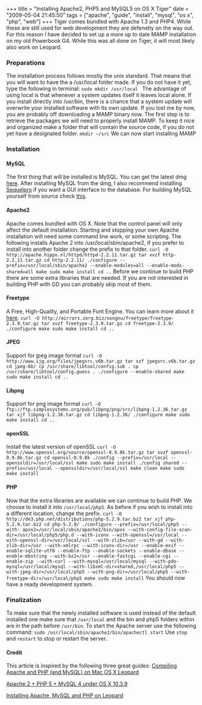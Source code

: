 +++
title = "Installing Apache2, PHP5 and MySQL5 on OS X Tiger"
date = "2009-05-04 21:45:50"
tags = ["apache", "guide", "install", "mysql", "os x", "php", "web"]
+++
Tiger comes bundled with Apache 1.3 and PHP4. While these are still used for
web development they are defenetly on the way out. For this reason I have
decided to set up a more up to date MAMP installation on my old Powerbook G4.
While this was all done on Tiger, it will most likely also work on Leopard.

### **Preparations**

The installation process follows mostly the unix standard. That means that you
will want to have the a /usr/local folder made. If you do not have it yet,
type the following in terminal: `sudo mkdir /usr/local ` The advantage of
using local is that whenever a system updates itself it leaves local alone. If
you install directly into /usr/bin, there is a chance that a system update
will overwrite your installed software with its own update. If you lost me by
now, you are probably off downloading a MAMP binary now. The first step is to
retrieve the packages we will need to properly install MAMP. To keep it nice
and organized make a folder that will contain the source code, if you do not
yet have a designated folder. `mkdir ~/src` We can now start installing MAMP

### **Installation**

#### MySQL

The first thing that will be installed is MySQL. You can get the latest dmg
[here](http://dev.mysql.com/downloads/mysql/5.0.html#macosx-dmg). After
installing MySQL from the dmg, I also recommend installing
[Sequelpro](http://www.sequelpro.com) if you want a GUI interface to the
database. For building MySQL yourself from source check
[this](http://hivelogic.com/articles/view/installing-mysql-on-mac-os-x).

#### Apache2

Apache comes bundled with OS X. Note that the control panel will only affect
the default installation. Starting and stopping your own Apache installation
will need some command line work, or some scripting. The following installs
Apache 2 into /usr/local/sbin/apache2, if you prefer to install into another
folder change the prefix to that folder. ` curl -O
http://apache.hippo.nl/httpd/httpd-2.2.11.tar.gz tar xvzf http-2.2.11.tar.gz
cd http-2.2.11/ ./configure --prefix=/usr/local/sbin/apache2 --enable-modules=all --enable-mods-shared=all make sudo make install cd .. ` Before we
continue to build PHP there are some extra libraries that are needed. If you
are not interested in building PHP with GD you can probably skip most of them.

#### Freetype

A Free, High-Quality, and Portable Font Engine. You can learn more about it
[here](http://www.freetype.org). ` curl -O
http://mirrors.zerg.biz/nongnu/freetype/freetype-2.3.9.tar.gz tar xvzf
freetype-2.3.9.tar.gz cd freetype-2.3.9/ ./configure make sudo make install cd
.. `

#### JPEG

Support for jpeg image format ` curl -O
http://www.ijg.org/files/jpegsrc.v6b.tar.gz tar xzf jpegsrc.v6b.tar.gz cd
jpeg-6b/ cp /usr/share/libtool/config.sub . cp /usr/share/libtool/config.guess
. ./configure --enable-shared make sudo make install cd .. `

#### Libpng

Support for png image format ` curl -O
ftp://ftp.simplesystems.org/pub/libpng/png/src/libpng-1.2.36.tar.gz tar xjf
libpng-1.2.36.tar.gz cd libpng-1.2.36/ ./configure make sudo make install cd
.. `

#### openSSL

Install the latest version of openSSL ` curl -O
http://www.openssl.org/source/openssl-0.9.8k.tar.gz tar xvzf
openssl-0.9.8k.tar.gz cd openssl-0.9.8k ./config --prefix=/usr/local
--openssldir=/usr/local/ssl make sudo make install ./config shared
--prefix=/usr/local --openssldir=/usr/local/ssl make clean make sudo make
install `

#### PHP

Now that the extra libraries are available we can continue to build PHP. We
choose to install it into `/usr/local/php5`. As before if you wish to install
into a different location, change the prefix. ` curl -O
http://de3.php.net/distributions/php-5.2.9.tar.bz2 tar xjf php-5.2.9.tar.bz2
cd php-5.2.9/ ./configure --prefix=/usr/local/php5 --with-
apxs2=/usr/local/sbin/apache2/bin/apxs --with-config-file-scan-
dir=/usr/local/php5/php.d --with-iconv --with-openssl=/usr/local --with-openssl-dir=/usr/local/ssl --with-zlib=/usr --with-gd --with-zlib-dir=/usr
--with-xmlrpc --with-iconv-dir=/usr --enable-exif --enable-sqlite-utf8
--enable-ftp --enable-sockets --enable-dbase --enable-mbstring --with-bz2=/usr
--enable-fastcgi --enable-cgi --enable-zip --with-curl --with-mysql=/usr/local/mysql --with-pdo-mysql=/usr/local/mysql --with-libxml-dir=shared,/usr/local/php5 --with-jpeg-dir=/usr/local/php5 --with-png-dir=/usr/local/php5 --with-freetype-dir=/usr/local/php5 make sudo make install
` You should now have a ready development system.

### Finalization

To make sure that the newly installed software is used instead of the default
installed one make sure that `/usr/local` and the bin and php5 folders within
are in the path before `/usr/bin`. To start the Apache server use the
following command: ` sudo /usr/local/sbin/apache2/bin/apachectl start ` Use
`stop` and `restart` to stop or restart the server.

#### Credit

This article is inspired by the following three great guides: [Compiling
Apache and PHP (and MySQL) on Mac OS X
Leopard](http://projects.serenity.de/php/)

[Apache 2 + PHP 5 + MySQL 4 under OS X
10.3.9](http://www.bioneural.net/2005/04/22/apache-2-php-5-mysql-4-under-mac-os-x-1039/)

[Installing Apache, MySQL and PHP on
Leopard](http://www.klauskomenda.com/archives/2008/10/07/installing-apache-mysql-and-php-on-leopard/)

